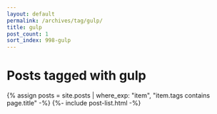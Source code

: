```yaml
---
layout: default
permalink: /archives/tag/gulp/
title: gulp
post_count: 1
sort_index: 998-gulp
---
```

<h1 class="page-heading">Posts tagged with gulp</h1>
{% assign posts = site.posts | where_exp: "item", "item.tags contains page.title" -%}
{%- include post-list.html -%}

